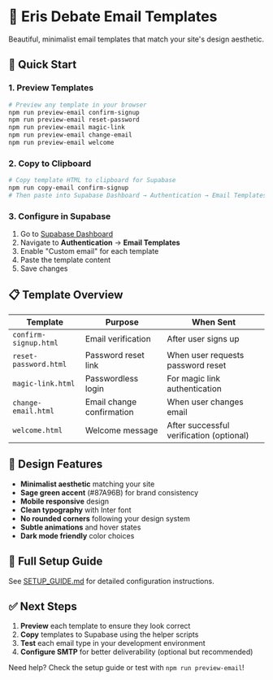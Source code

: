 # 📧 Eris Debate Email Templates

Beautiful, minimalist email templates that match your site's design aesthetic.

## 🚀 Quick Start

### **1. Preview Templates**
```bash
# Preview any template in your browser
npm run preview-email confirm-signup
npm run preview-email reset-password
npm run preview-email magic-link
npm run preview-email change-email
npm run preview-email welcome
```

### **2. Copy to Clipboard**
```bash
# Copy template HTML to clipboard for Supabase
npm run copy-email confirm-signup
# Then paste into Supabase Dashboard → Authentication → Email Templates
```

### **3. Configure in Supabase**
1. Go to [Supabase Dashboard](https://app.supabase.com)
2. Navigate to **Authentication** → **Email Templates**
3. Enable "Custom email" for each template
4. Paste the template content
5. Save changes

## 📋 Template Overview

| Template | Purpose | When Sent |
|----------|---------|-----------|
| `confirm-signup.html` | Email verification | After user signs up |
| `reset-password.html` | Password reset link | When user requests password reset |
| `magic-link.html` | Passwordless login | For magic link authentication |
| `change-email.html` | Email change confirmation | When user changes email |
| `welcome.html` | Welcome message | After successful verification (optional) |

## 🎨 Design Features

- **Minimalist aesthetic** matching your site
- **Sage green accent** (#87A96B) for brand consistency
- **Mobile responsive** design
- **Clean typography** with Inter font
- **No rounded corners** following your design system
- **Subtle animations** and hover states
- **Dark mode friendly** color choices

## 📝 Full Setup Guide

See [SETUP_GUIDE.md](./SETUP_GUIDE.md) for detailed configuration instructions.

## ✅ Next Steps

1. **Preview** each template to ensure they look correct
2. **Copy** templates to Supabase using the helper scripts
3. **Test** each email type in your development environment
4. **Configure SMTP** for better deliverability (optional but recommended)

Need help? Check the setup guide or test with `npm run preview-email`!